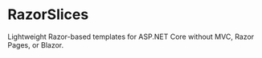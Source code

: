 # RazorSlices
 Lightweight Razor-based templates for ASP.NET Core without MVC, Razor Pages, or Blazor.
